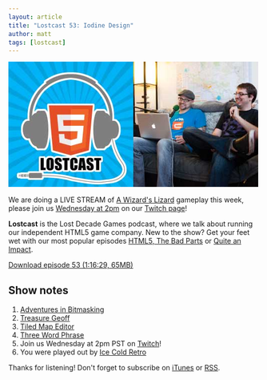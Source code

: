 ```yaml
---
layout: article
title: "Lostcast 53: Iodine Design"
author: matt
tags: [lostcast]
---
```


<div class="full-frame">
	<img alt="Lostcast gamedev podcast" src="/media/images/lostcast/ldgTeam.jpg" width="500" height="250">
</div>

We are doing a LIVE STREAM of [A Wizard's Lizard](http://www.wizardslizard.com/) gameplay this week, please join us [Wednesday at 2pm](https://www.facebook.com/events/483784641739244/) on our [Twitch page](http://www.twitch.tv/LostDecadeGames)!

**Lostcast** is the Lost Decade Games podcast, where we talk about running our independent HTML5 game company. New to the show? Get your feet wet with our most popular episodes [HTML5, The Bad Parts](/lostcast-episode-7-html5-the-bad-parts/) or [Quite an Impact](/lostcast-episode-14-quite-an-impact/).

<a class="download-podcast" href="http://media.lostdecadegames.com/lostcast/lostcast_53.mp3">
	Download episode 53 (1:16:29, 65MB)
</a>

## Show notes

1. [Adventures in Bitmasking](http://www.angryfishstudios.com/2011/04/adventures-in-bitmasking/)
1. [Treasure Geoff](http://treasuregoblin.lostdecadegames.com/?geoff=1)
1. [Tiled Map Editor](http://www.mapeditor.org/)
1. [Three Word Phrase](http://threewordphrase.com/)
1. Join us Wednesday at 2pm PST on [Twitch](http://www.twitch.tv/LostDecadeGames)!
1. You were played out by [Ice Cold Retro](http://ocremix.org/remix/OCR02065/)

Thanks for listening! Don't forget to subscribe on [iTunes](http://itunes.apple.com/us/podcast/lostcast/id481950724) or [RSS](/lostcast.xml).
